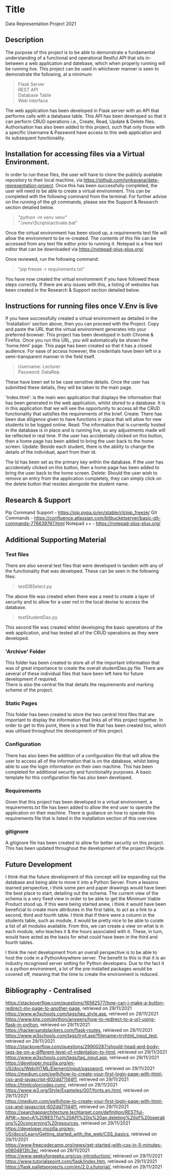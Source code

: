 # Title 
Data Representation Project 2021

## Description
The purpose of this project is to be able to demonstrate a fundamental understanding of a functional and operational Restful API that sits in-between a web application and datebase, which when properly running will be running live. This project can be used in whichever manner is seen to demonstrate the following, at a minimum:

> Flask Server <br>
> REST API <br>
> Database Table <br>
> Web interface <br>

The web application has been developed in Flask server with an API that performs calls with a database table. This API has been developed so that it can perform CRUD operations i.e., Create, Read, Update & Delete files. Authorisation has also been added to this project, such that only those with a specific Username & Password have access to this web application and its subsequent functionality.

## Installation for accessing files via a Virtual Environment.
In order to run these files, the user will have to clone the publicly available repository to their local machine, via https://github.com/jonkavana/data-representation-project. Once this has been successfully completed, the user will need to be able to create a virtual environment. This can be completed with the following command from the terminal.
For further advise on the running of the git commands, please see the Support & Research section detailed below.

> "python -m venv venv" <br>
> ".\venv\Scripts\activate.bat" <br>

Once the virtual environment has been stood up, a requirements text file will allow the environment to be re-created. The contents of this file can be accessed from any text file editor prior to running it. Notepad is a free text editor that can be downloaded via https://notepad-plus-plus.org/.

Once reviewed, run the following command:

> "pip freeze -r requirements.txt" <br>

You have now created the virtual environment if you have followed these steps correctly. If there are any issues with this, a listing of websites has been created in the Research & Support section detailed below.

## Instructions for running files once V.Env is live
If you have successfully created a virtual environment as detailed in the 'Installation' section above, then you can proceed with the Project. Copy and paste the URL that the virtual environment generates into your preferred browser. This project has been developed in both Chrome & Firefox. Once you run this URL, you will automatically be shown the 'home.html' page. This page has been created so that it has a closed audience. For ease of access however, the credentials have been left in a semi-transparent manner in the field itself.

> Username: Lecturer <br>
> Password: DataRep <br>

These have been set to be case sensitive details. Once the user has submitted these details, they will be taken to the main page.<br>

'Index.html': is the main wen application that displays the information that has been generated in the web application, whilst stored to a database. It is in this application that we will see the opportunity to access all the CRUD functionality that satisfies the requirements of the brief. Create: There has been due diligence given to have functions in place that will allow for new students to be logged online. Read: The information that is currently hosted in the database is in place and is running live, so any adjustments made will be reflected in real time. If the user has accidentally clicked on this button, then a home page has been added to bring the user back to the home screen. Update: Beside each student, there is the ability to change the details of the individual, apart from their id.<br>

The Id has been set as the primary key within the database. If the user has accidentally clicked on this button, then a home page has been added to bring the user back to the home screen. Delete: Should the user wish to remove an entry from the application completely, they can simply click on the delete button that resides alongside the student name.

## Research & Support
Pip Command Support - https://pip.pypa.io/en/stable/cli/pip_freeze/
Git Commands - https://confluence.atlassian.com/bitbucketserver/basic-git-commands-776639767.html
Notepad ++ - https://notepad-plus-plus.org/ 

## Additional Supporting Material
### Test files
There are also several test files that were developed in tandem with any of the functionality that was developed. These can be seen in the following files:

> testDBSelect.py <br>

The above file was created when there was a need to create a layer of security and to allow for a user not in the local devise to access the database.

> testStudentDao.py <br>

This second file was created whilst developing the basic operations of the web application, and has tested all of the CRUD operations as they were developed.

### 'Archive' Folder
This folder has been created to store all of the important information that was of great importance to create the overall studentDao.py file. There are several of these individual files that have been left here for future development if required. <br>
There is also the central file that details the requirements and marking scheme of the project. 

### Static Pages
This folder has been created to store the two central html files that are important to display the information that links all of this project together. In order to get to this point, there is a test file that has been created too, which was utilised throughout the development of this project. 

### Configuration 
There has also been the addition of a configuration file that will allow the user to access all of the information that is on the database, whilst being able to use the login information on their own machine. This has been completed for additional security and functionality purposes. A basic template for this configuration file has also been developed. 

### Requirements
Given that this project has been developed in a virtual environment, a requirements.txt file has been added to allow the end user to operate the application on their machine. There is guidance on how to operate this requirements file that is listed in the installation section of this overview.

### gitignore
A gitignore file has been created to allow for better security on this project. This has been updated throughout the development of the project lifecycle.

## Future Development
I think that the future development of this concept will be expanding out the database and being able to move it into a Python Server. 
From a lessons learned perspective, i think some pen and paper drawings would have been the best place to start, detailing out the schema. The current view of the schema is a very fixed view in order to be able to get the Minimum Viable Product stood up. If this were being started anew, i think it would have been beneficial to create more attributes in the first table, to act as a link to a second, third and fourth table. I think that if there were a column in the students table, such as module, it would be pretty nice to be able to curate a list of all modules available. From this, we can create a view on what is in each module, who teaches it & the hours associated with it. These, in turn, would have acted as the basis for what could have been in the third and fourth tables.

I think the next development from an overall perspective is to be able to host the code in a PythonAnywhere server. The benefit to this is that it is an industry recognised server setting for Python developers. Due to the fact it is a python environment, a lot of the pre-installed packages would be covered off, meaning that the time to create the environment is reduced.

## Bibliography - Centralised 
https://stackoverflow.com/questions/16562577/how-can-i-make-a-button-redirect-my-page-to-another-page, retrieved on 29/11/2021 <br>
https://www.w3schools.com/tags/tag_style.asp, retrieved on 29/11/2021 <br>
https://www.kite.com/python/answers/how-to-redirect-to-a-url-using-flask-in-python, retrieved on 29/11/2021 <br>
https://hackersandslackers.com/flask-routes, retrieved on 29/11/2021 <br>
https://www.w3schools.com/tags/tryit.asp?filename=tryhtml_input_test, retrieved on 29/11/2021 <br>
https://stackoverflow.com/questions/29900287/should-head-and-body-tags-be-on-a-different-level-of-indentation-to-html, retrieved on 29/11/2021 <br>
https://www.w3schools.com/tags/tag_input.asp, retrieved on 29/11/2021 <br>
https://developer.mozilla.org/en-US/docs/Web/HTML/Element/input/password, retrieved on 29/11/2021 <br>
https://medium.com/swlh/how-to-create-your-first-login-page-with-html-css-and-javascript-602dd71144f1, retrieved on 29/11/2021 <br>
https://htmlcolorcodes.com/, retrieved on 29/11/2021 <br>
https://www.w3.org/Style/Examples/007/fonts.en.html, retrieved on 29/11/2021 <br>
https://medium.com/swlh/how-to-create-your-first-login-page-with-html-css-and-javascript-602dd71144f1, retrieved on 29/11/2021 <br>
https://searchapparchitecture.techtarget.com/definition/RESTful-API#:~:text=A%20RESTful%20API%20is%20an,deleting%20of%20operations%20concerning%20resources, retrieved on 29/11/2021 <br>
https://developer.mozilla.org/en-US/docs/Learn/Getting_started_with_the_web/CSS_basics, retrieved on 29/11/2021 <br>
https://www.freecodecamp.org/news/get-started-with-css-in-5-minutes-e0804813fc3e/, retrieved on 29/11/2021 <br>
https://www.geeksforgeeks.org/css-introduction/, retrieved on 29/11/2021 <br>
https://www.tutorialspoint.com/flask/index.htm, retrieved on 29/11/2021 <br>
https://flask.palletsprojects.com/en/2.0.x/tutorial/, retrieved on 29/11/2021 <br>
